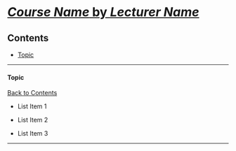 # [_Course Name_ by _Lecturer Name_](Course-Link)

## Contents

- [Topic](#topic-id)

---

#### <span id="topic-id">Topic</span>

[Back to Contents](#contents)

- List Item 1

- List Item 2

- List Item 3

---
